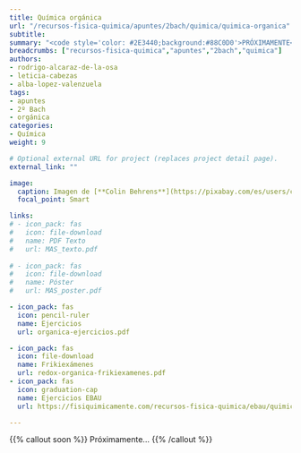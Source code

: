 ```yaml
---
title: Química orgánica
url: "/recursos-fisica-quimica/apuntes/2bach/quimica/quimica-organica"
subtitle: 
summary: "<code style='color: #2E3440;background:#88C0D0'>PRÓXIMAMENTE</code>"
breadcrumbs: ["recursos-fisica-quimica","apuntes","2bach","quimica"]
authors:
- rodrigo-alcaraz-de-la-osa
- leticia-cabezas
- alba-lopez-valenzuela
tags:
- apuntes
- 2º Bach
- orgánica
categories:
- Química
weight: 9

# Optional external URL for project (replaces project detail page).
external_link: ""

image:
  caption: Imagen de [**Colin Behrens**](https://pixabay.com/es/users/colin00b-346653/) en [Pixabay](https://pixabay.com/es/)
  focal_point: Smart

links:
# - icon_pack: fas
#   icon: file-download
#   name: PDF Texto
#   url: MAS_texto.pdf
  
# - icon_pack: fas
#   icon: file-download
#   name: Póster
#   url: MAS_poster.pdf

- icon_pack: fas
  icon: pencil-ruler
  name: Ejercicios
  url: organica-ejercicios.pdf

- icon_pack: fas
  icon: file-download
  name: Frikiexámenes
  url: redox-organica-frikiexamenes.pdf
- icon_pack: fas
  icon: graduation-cap
  name: Ejercicios EBAU
  url: https://fisiquimicamente.com/recursos-fisica-quimica/ebau/quimica/por-temas/quimica-organica/

---
```


{{% callout soon %}}
Próximamente...
{{% /callout %}}

